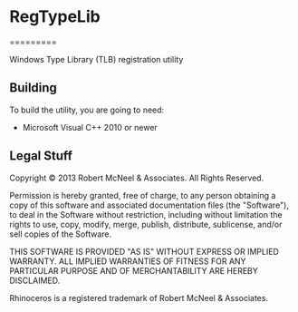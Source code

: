 # RegTypeLib
=========

Windows Type Library (TLB) registration utility

Building
--------------------
To build the utility, you are going to need:

* Microsoft Visual C++ 2010 or newer

Legal Stuff
-----------
Copyright © 2013 Robert McNeel & Associates. All Rights Reserved.

Permission is hereby granted, free of charge, to any person obtaining a copy of
this software and associated documentation files (the "Software"), to deal in
the Software without restriction, including without limitation the rights to use,
copy, modify, merge, publish, distribute, sublicense, and/or sell copies of the
Software.

THIS SOFTWARE IS PROVIDED "AS IS" WITHOUT EXPRESS OR IMPLIED WARRANTY. ALL IMPLIED
WARRANTIES OF FITNESS FOR ANY PARTICULAR PURPOSE AND OF MERCHANTABILITY ARE HEREBY
DISCLAIMED.

Rhinoceros is a registered trademark of Robert McNeel & Associates.

